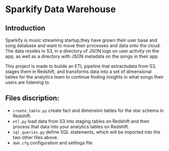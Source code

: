 # Sparkify Data Warehouse

## Introduction 
Sparkify is music streaming startup,they have grown their user base and song database and want to move their processes and data onto the cloud. The data resides in S3, in a directory of JSON logs on user activity on the app, as well as a directory with JSON metadata on the songs in their app. 

This project is made to builde an ETL pipeline that extractsdata from S3, stages them in Redshift, and transforms data into a set of dimensional tables for the analytics team to continue finding insights in what songs their users are listening to. 

## Files discription:

* `create_table.py` create fact and dimension tables for the star schema in Redshift.
* `etl.py`  load data from S3 into staging tables on Redshift and then process that data into your analytics tables on Redshift. 
* `sql_queries.py` define SQL statements, which will be imported into the two other files above.
* `dwh.cfg` configuration and settings file 
